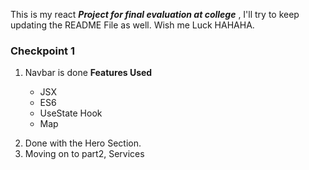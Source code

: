 This is my react <i> <b> Project for final evaluation at college</b> </i>, I'll try to keep updating the README File as well. Wish me Luck HAHAHA.

<h3>Checkpoint 1</h3>
<ol>
<li>
<p>Navbar is done
    <b>Features Used</b>
    <ul>
    <li>JSX</li>
    <li>ES6</li>
    <li>UseState Hook</li>
    <li>Map</li>
    </ul>
</p>
</li>
<li>
    Done with the Hero Section.
</li>
<li>Moving on to part2, Services</li>
</ol>
